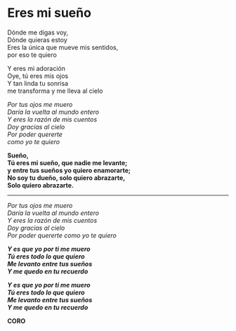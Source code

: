 # Eres mi sueño

Dónde me digas voy,  
Dónde quieras estoy  
Eres la única que mueve mis sentidos,  
por eso te quiero

Y eres mi adoración  
Oye, tú eres mis ojos  
Y tan linda tu sonrisa  
me transforma y me lleva al cielo

*Por tus ojos me muero  
Daría la vuelta al mundo entero  
Y eres la razón de mis cuentos  
Doy gracias al cielo  
Por poder quererte  
como yo te quiero*

**Sueño,  
Tú eres mi sueño, que nadie me levante;  
y entre tus sueños yo quiero enamorarte;  
No soy tu dueño, solo quiero abrazarte,  
Solo quiero abrazarte.**

---

*Por tus ojos me muero  
Daría la vuelta al mundo entero  
Y eres la razón de mis cuentos  
Doy gracias al cielo  
Por poder quererte como yo te quiero*

***Y es que yo por ti me muero  
Tú eres todo lo que quiero  
Me levanto entre tus sueños  
Y me quedo en tu recuerdo***

***Y es que yo por ti me muero  
Tú eres todo lo que quiero  
Me levanto entre tus sueños  
Y me quedo en tu recuerdo***

**CORO**
